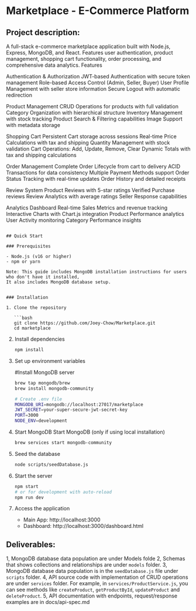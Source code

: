 # Marketplace - E-Commerce Platform
## Project description:
A full-stack e-commerce marketplace application built with Node.js, Express, MongoDB, and React. Features user authentication, product management, shopping cart functionality, order processing, and comprehensive data analytics.
 Features

Authentication & Authorization
JWT-based Authentication with secure token management
Role-based Access Control (Admin, Seller, Buyer)
User Profile Management with seller store information
Secure Logout with automatic redirection

Product Management
CRUD Operations for products with full validation
Category Organization with hierarchical structure
Inventory Management with stock tracking
Product Search & Filtering capabilities
Image Support with metadata storage

Shopping Cart
Persistent Cart storage across sessions
Real-time Price Calculations with tax and shipping
Quantity Management with stock validation
Cart Operations: Add, Update, Remove, Clear
Dynamic Totals with tax and shipping calculations

Order Management
Complete Order Lifecycle from cart to delivery
ACID Transactions for data consistency
Multiple Payment Methods support
Order Status Tracking with real-time updates
Order History and detailed receipts

Review System
Product Reviews with 5-star ratings
Verified Purchase reviews
Review Analytics with average ratings
Seller Response capabilities

Analytics Dashboard
Real-time Sales Metrics and revenue tracking
Interactive Charts with Chart.js integration
Product Performance analytics
User Activity monitoring
Category Performance insights


````

## Quick Start

### Prerequisites

- Node.js (v16 or higher)
- npm or yarn

Note: This guide includes MongoDB installation instructions for users who don't have it installed,
It also includes MongoDB database setup.


### Installation

1. Clone the repository

   ```bash
   git clone https://github.com/Joey-Chow/Marketplace.git
   cd marketplace
````

2. Install dependencies

   ```bash
   npm install
   ```

3. Set up environment variables

   #Install MongoDB server
   ```bash
   brew tap mongodb/brew
   brew install mongodb-community

   # Create .env file
   MONGODB_URI=mongodb://localhost:27017/marketplace
   JWT_SECRET=your-super-secure-jwt-secret-key
   PORT=3000
   NODE_ENV=development
   ```

4. Start MongoDB
   Start MongoDB (only if using local installation)

   ```bash
   brew services start mongodb-community

   ```

5. Seed the database

   ```bash
   node scripts/seedDatabase.js
   ```

6. Start the server

   ```bash
   npm start
   # or for development with auto-reload
   npm run dev
   ```

7. Access the application
   - Main App: http://localhost:3000
   - Dashboard: http://localhost:3000/dashboard.html


## Deliverables:
1, MongoDB database data population are under Models folde
2, Schemas that shows collections and relationships are under `models` folder.
3, MongoDB database data population is in the `seedDatabase.js` file under `scripts` folder.
4, API source code with implementation of CRUD operations are under `services` folder. For example, in `services/ProductService.js`, you can see methods like `createProduct`, `getProductById`, `updateProduct` and `deleteProduct`.
5, API documentation with endpoints, request/response examples are in docs/api-spec.md

